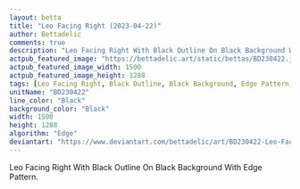 ```yaml
---
layout: betta
title: "Leo Facing Right (2023-04-22)"
author: Bettadelic
comments: true
description: "Leo Facing Right With Black Outline On Black Background With Edge Pattern."
actpub_featured_image: "https://bettadelic.art/static/bettas/BD230422.jpg"
actpub_featured_image_width: 1500
actpub_featured_image_height: 1288
tags: [Leo Facing Right, Black Outline, Black Background, Edge Pattern, April 2023]
unitName: "BD230422"
line_color: "Black"
background_color: "Black"
width: 1500
height: 1288
algorithm: "Edge"
deviantart: "https://www.deviantart.com/bettadelic/art/BD230422-Leo-Facing-Right-2023-04-22-959282793"
---
```


Leo Facing Right With Black Outline On Black Background With Edge Pattern.

